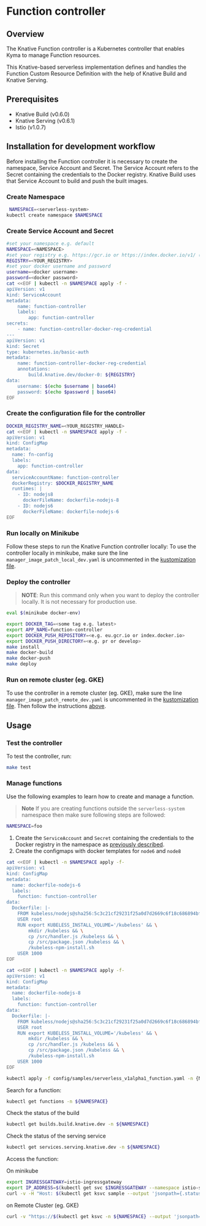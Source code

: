 # Function controller

## Overview

The Knative Function controller is a Kubernetes controller that enables Kyma to manage Function resources.

This Knative-based serverless implementation defines and handles the Function Custom Resource Definition with the help of Knative Build and Knative Serving.

## Prerequisites

- Knative Build (v0.6.0)
- Knative Serving (v0.6.1)
- Istio (v1.0.7)

## Installation for development workflow

Before installing the Function controller it is necessary to create the namespace, Service Account and Secret. The Service Account refers to the Secret containing the credentials to the Docker registry. Knative Build uses that Service Account to build and push the built images.
### Create Namespace
```bash
 NAMESPACE=<serverless-system>
kubectl create namespace $NAMESPACE
```

### Create Service Account and Secret
```bash
#set your namespace e.g. default
NAMESPACE=<NAMESPACE>
#set your registry e.g. https://gcr.io or https://index.docker.io/v1/ (without the handle)
REGISTRY=<YOUR_REGISTRY>
#set your docker username and password
username=<docker username>
password=<docker password>
cat <<EOF | kubectl -n $NAMESPACE apply -f -
apiVersion: v1
kind: ServiceAccount
metadata:
    name: function-controller
    labels:
        app: function-controller
secrets:
    - name: function-controller-docker-reg-credential
---
apiVersion: v1
kind: Secret
type: kubernetes.io/basic-auth
metadata:
    name: function-controller-docker-reg-credential
    annotations:
        build.knative.dev/docker-0: ${REGISTRY}
data:
    username: $(echo $username | base64)
    password: $(echo $password | base64)
EOF
```

### Create the configuration file for the controller
```bash
DOCKER_REGISTRY_NAME=<YOUR_REGISTRY_HANDLE>
cat <<EOF | kubectl -n $NAMESPACE apply -f -
apiVersion: v1
kind: ConfigMap
metadata:
  name: fn-config
  labels:
    app: function-controller
data:
  serviceAccountName: function-controller
  dockerRegistry: $DOCKER_REGISTRY_NAME
  runtimes: |
    - ID: nodejs8
      dockerFileName: dockerfile-nodejs-8
    - ID: nodejs6
      dockerFileName: dockerfile-nodejs-6
EOF
```
### Run locally on Minikube
Follow these steps to run the Knative Function controller locally:
To use the controller locally in minikube, make sure the line `manager_image_patch_local_dev.yaml` is uncommented in the [kustomization file](config/default/kustomization.yaml).
### Deploy the controller
>**NOTE**: Run this command only when you want to deploy the controller locally. It is not necessary for production use.
```bash
eval $(minikube docker-env)
```

```bash
export DOCKER_TAG=<some tag e.g. latest>
export APP_NAME=function-controller
export DOCKER_PUSH_REPOSITORY=<e.g. eu.gcr.io or index.docker.io>
export DOCKER_PUSH_DIRECTORY=<e.g. pr or develop>
make install
make docker-build
make docker-push
make deploy
```
### Run on remote cluster (eg. GKE)
To use the controller in a remote cluster (eg. GKE), make sure the line `manager_image_patch_remote_dev.yaml` is uncommented in the [kustomization file](config/default/kustomization.yaml). Then follow the instructions [above](#deploy-the-controller).
## Usage
### Test the controller
To test the controller, run:
```bash
make test
```

### Manage functions

Use the following examples to learn how to create and manage a function. 

>**Note** If you are creating functions outside the `serverless-system` namespace then make sure following steps are followed:
```bash
NAMESPACE=foo
```
1. Create the `ServiceAccount` and `Secret` containing the credentials to the Docker registry in the namespace as [previously described](#create-service-account-and-secret).
2. Create the configmaps with docker templates for `node6` and `node8`
```bash
cat <<EOF | kubectl -n $NAMESPACE apply -f-
apiVersion: v1
kind: ConfigMap
metadata:
  name: dockerfile-nodejs-6
  labels:
    function: function-controller
data:
  Dockerfile: |-
    FROM kubeless/nodejs@sha256:5c3c21cf29231f25a0d7d2669c6f18c686894bf44e975fcbbbb420c6d045f7e7
    USER root
    RUN export KUBELESS_INSTALL_VOLUME='/kubeless' && \
        mkdir /kubeless && \
        cp /src/handler.js /kubeless && \
        cp /src/package.json /kubeless && \
        /kubeless-npm-install.sh
    USER 1000
EOF
```
```bash
cat <<EOF | kubectl -n $NAMESPACE apply -f-
apiVersion: v1
kind: ConfigMap
metadata:
  name: dockerfile-nodejs-8
  labels:
    function: function-controller
data:
  Dockerfile: |-
    FROM kubeless/nodejs@sha256:5c3c21cf29231f25a0d7d2669c6f18c686894bf44e975fcbbbb420c6d045f7e7
    USER root
    RUN export KUBELESS_INSTALL_VOLUME='/kubeless' && \
        mkdir /kubeless && \
        cp /src/handler.js /kubeless && \
        cp /src/package.json /kubeless && \
        /kubeless-npm-install.sh
    USER 1000
EOF
```
```bash
kubectl apply -f config/samples/serverless_v1alpha1_function.yaml -n {NAMESPACE}
```

Search for a function:
```bash
kubectl get functions -n ${NAMESPACE}
```

Check the status of the build
```bash
kubectl get builds.build.knative.dev -n ${NAMESPACE}
```

Check the status of the serving service
```bash
kubectl get services.serving.knative.dev -n ${NAMESPACE}
```

Access the function:

On minikube
```bash
export INGRESSGATEWAY=istio-ingressgateway
export IP_ADDRESS=$(kubectl get svc $INGRESSGATEWAY --namespace istio-system --output 'jsonpath={.status.loadBalancer.ingress[0].ip}')
curl -v -H "Host: $(kubectl get ksvc sample --output 'jsonpath={.status.domain}' -n ${NAMESPACE}" http://$(minikube ip):$(kubectl get svc istio-ingressgateway --namespace istio-system --output 'jsonpath={.spec.ports[?(@.port==80)].nodePort}')
```

on Remote Cluster (eg. GKE)
```bash
curl -v "https://$(kubectl get ksvc -n ${NAMESPACE} --output 'jsonpath={.items[0].status.domain}')"
```
